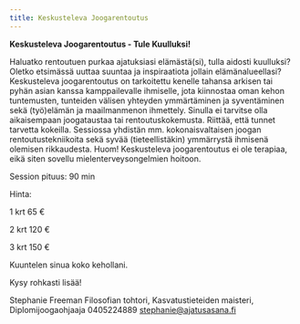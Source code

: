 ```yaml
---
title: Keskusteleva Joogarentoutus
---
```


**Keskusteleva Joogarentoutus  - Tule Kuulluksi!**

Haluatko rentoutuen purkaa ajatuksiasi elämästä(si), tulla aidosti kuulluksi?  Oletko etsimässä uuttaa suuntaa ja inspiraatiota jollain elämänalueellasi? Keskusteleva joogarentoutus on tarkoitettu kenelle tahansa arkisen tai pyhän asian kanssa kamppailevalle ihmiselle, jota kiinnostaa oman kehon tuntemusten, tunteiden välisen yhteyden ymmärtäminen ja syventäminen sekä (työ)elämän ja maailmanmenon ihmettely. Sinulla ei tarvitse olla aikaisempaan joogataustaa tai rentoutuskokemusta. Riittää, että tunnet tarvetta kokeilla. Sessiossa yhdistän mm. kokonaisvaltaisen joogan rentoutustekniikoita sekä syvää (tieteellistäkin) ymmärrystä ihmisenä olemisen rikkaudesta. Huom! Keskusteleva joogarentoutus ei ole terapiaa, eikä siten sovellu mielenterveysongelmien hoitoon.

Session pituus: 90 min

Hinta:   

 1 krt   65 €

 2 krt  120 €

 3 krt  150 €


Kuuntelen sinua koko kehollani.

Kysy rohkasti lisää!

Stephanie Freeman
Filosofian tohtori, Kasvatustieteiden maisteri, Diplomijoogaohjaaja
0405224889
stephanie@ajatusasana.fi


